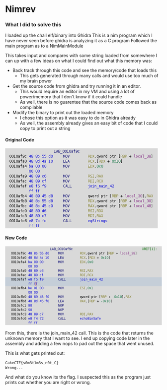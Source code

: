 
# Nimrev

### What I did to solve this

I loaded up the chall elf/binary into Ghidra
This is a nim program which I have never seen before
ghidra is analyzing it as a C program
Followed the main program as to a NimMainModule

This takes input and compares with some string loaded from somewhere
I can up with a few ideas on what I could find out what this memory was:
- Back track through this code and see the memory/code that loads this 
    - This gets generated through many calls and would use too much of my brain power
- Get the source code from ghidra and try running it in an editor. 
    - This would require an editor in my VM and using a lot of power/memory that I don't know if it could handle
    - As well, there is no guarentee that the source code comes back as compilable
- Modify the binary to print out the loaded memory
    - I chose this option as it was easy to do in Ghidra already 
    - As well, the assembly already gives an easy bit of code that I could copy to print out a string

#### Original Code 
![OG_asm](./original_asm.png)

#### New Code
![mod_asm](./modified_asm.png)

From this, there is the join_main_42 call. This is the code that returns the unknown memory that I want to see.
I end up copying code later in the assembly and adding a few nops to pad out the space that went unused. 

This is what gets printed out:

```
CakeCTF{s0m3t1m3s_n0t_C}
Wrong...
```

And what do you know its the flag. I suspected this as the program just prints out whether you are right or wrong.

